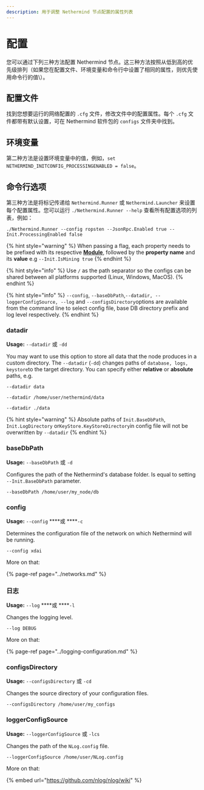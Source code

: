 ```yaml
---
description: 用于调整 Nethermind 节点配置的属性列表
---
```


# 配置

您可以通过下列三种方法配置 Nethermind 节点。这三种方法按照从低到高的优先级排列（如果您在配置文件、环境变量和命令行中设置了相同的属性，则优先使用命令行的值\）。

## 配置文件

找到您想要运行的网络配置的 `.cfg` 文件，修改文件中的配置属性。每个 `.cfg` 文件都带有默认设置，可在 Nethermind 软件包的 `configs` 文件夹中找到。

## 环境变量

第二种方法是设置环境变量中的值，例如，`set NETHERMIND_INITCONFIG_PROCESSINGENABLED = false`。

## 命令行选项

第三种方法是将标记传递给 `Nethermind.Runner` 或 `Nethermind.Launcher` 来设置每个配置属性。您可以运行 `./Nethermind.Runner --help` 查看所有配置选项的列表，例如：

```text
./Nethermind.Runner --config ropsten --JsonRpc.Enabled true --Init.ProcessingEnabled false
```

{% hint style="warning" %}
When passing a flag, each property needs to be prefixed with its respective [**Module**](./), followed by the **property name** and its **value** e.g `--Init.IsMining true`
{% endhint %}

{% hint style="info" %}
Use `/` as the path separator so the configs can be shared between all platforms supported \(Linux, Windows, MacOS\).
{% endhint %}

{% hint style="info" %}
`--config`, `--baseDbPath`,`--datadir, --loggerConfigSource, --log` and `--configsDirectory`options are available from the command line to select config file, base DB directory prefix and log level respectively.
{% endhint %}

### datadir

**Usage:** `--datadir` 或 `-dd`

You may want to use this option to store all data that the node produces in a custom directory. The `--datadir` \(`-dd`\) changes paths of `database, logs, keystore`to the target directory. You can specify either **relative** or **absolute** paths, e.g.

```text
--datadir data
```

```text
--datadir /home/user/nethermind/data
```

```text
--datadir ./data
```

{% hint style="warning" %}
Absolute paths of `Init.BaseDbPath`, `Init.LogDirectory` or`KeyStore.KeyStoreDirectory`in config file will not be overwritten by `--datadir`
{% endhint %}

### baseDbPath

**Usage:** `--baseDbPath` 或 `-d`

Configures the path of the Nethermind's database folder. Is equal to setting `--Init.BaseDbPath` parameter.

```text
--baseDbPath /home/user/my_node/db
```

### config

**Usage:** `--config` ****或 ****`-c`

Determines the configuration file of the network on which Nethermind will be running.

```text
--config xdai
```

More on that: 

{% page-ref page="../networks.md" %}

### 日志

**Usage:** `--log` ****或 ****`-l`

Changes the logging level.

```text
--log DEBUG
```

More on that:

{% page-ref page="../logging-configuration.md" %}

### configsDirectory

**Usage:** `--configsDirectory` 或 `-cd`

Changes the source directory of your configuration files.

```text
--configsDirectory /home/user/my_configs
```

### loggerConfigSource

**Usage:** `--loggerConfigSource` 或 `-lcs`

Changes the path of the `NLog.config` file.

```text
--loggerConfigSource /home/user/NLog.config
```

More on that:

{% embed url="https://github.com/nlog/nlog/wiki" %}

